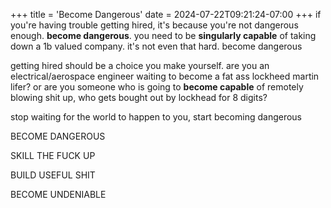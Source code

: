 +++
title = 'Become Dangerous'
date = 2024-07-22T09:21:24-07:00
+++
if you're having trouble getting hired, it's because you're not dangerous enough. **become dangerous**. you need to be **singularly capable** of taking down a 1b valued company. it's not even that hard. become dangerous

getting hired should be a choice you make yourself. are you an electrical/aerospace engineer waiting to become a fat ass lockheed martin lifer? or are you someone who is going to **become capable** of remotely blowing shit up, who gets bought out by lockhead for 8 digits?

stop waiting for the world to happen to you, start becoming dangerous

BECOME DANGEROUS

SKILL THE FUCK UP

BUILD USEFUL SHIT

BECOME UNDENIABLE
